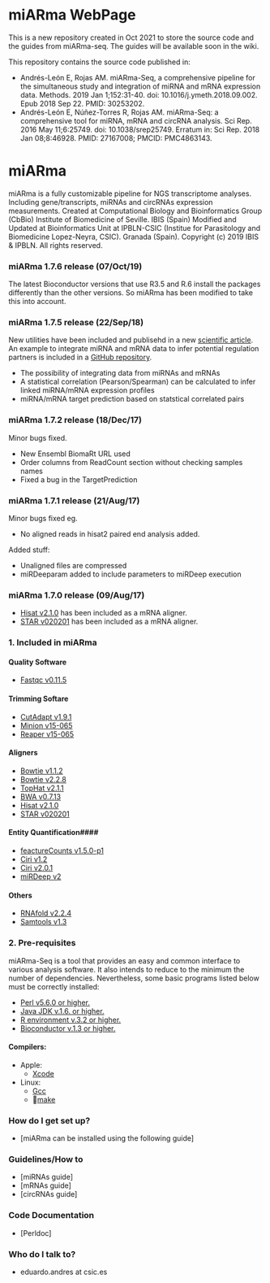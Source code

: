 # miARma WebPage #
This is a new repository created in Oct 2021 to store the source code and the guides from miARma-seq. The guides will be available soon in the wiki.

This repository contains the source code published in:
- Andrés-León E, Rojas AM. miARma-Seq, a comprehensive pipeline for the simultaneous study and integration of miRNA and mRNA expression data. Methods. 2019 Jan 1;152:31-40. doi: 10.1016/j.ymeth.2018.09.002. Epub 2018 Sep 22. PMID: 30253202.
- Andrés-León E, Núñez-Torres R, Rojas AM. miARma-Seq: a comprehensive tool for miRNA, mRNA and circRNA analysis. Sci Rep. 2016 May 11;6:25749. doi: 10.1038/srep25749. Erratum in: Sci Rep. 2018 Jan 08;8:46928. PMID: 27167008; PMCID: PMC4863143.

# miARma #

miARma is a fully customizable pipeline for NGS transcriptome analyses. Including gene/transcripts, miRNAs and circRNAs expression measurements.
Created at Computational Biology and Bioinformatics Group (CbBio)
Institute of Biomedicine of Seville. IBIS (Spain)
Modified and Updated at Bioinformatics Unit at IPBLN-CSIC (Institue for Parasitology and Biomedicine Lopez-Neyra, CSIC).
Granada (Spain). 
Copyright (c) 2019 IBIS & IPBLN. All rights reserved.

### miARma 1.7.6 release (07/Oct/19) ###
The latest Bioconductor versions that use R3.5 and R.6 install the packages differently than the other versions. So miARma has been modified to take this into account.
 
### miARma 1.7.5 release (22/Sep/18) ###
New utilities have been included and publisehd in a new [scientific article](https://www.ncbi.nlm.nih.gov/pubmed/30253202). An example to integrate miRNA and mRNA data to infer potential regulation partners is included in a [GitHub repository](https://github.com/eandresleon/miRNA-mRNA_Integration).

 * The possibility of integrating data from miRNAs and mRNAs
 * A statistical correlation (Pearson/Spearman) can be calculated to infer linked miRNA/mRNA expression profiles
 * miRNA/mRNA target prediction based on statstical correlated pairs
 

### miARma 1.7.2 release (18/Dec/17) ###
Minor bugs fixed.
 
 * New Ensembl BiomaRt URL used
 * Order columns from ReadCount section without checking samples names
 * Fixed a bug in the TargetPrediction
 
### miARma 1.7.1 release (21/Aug/17) ###
Minor bugs fixed eg.
 * No aligned reads in hisat2 paired end analysis added.

Added stuff:
* Unaligned files are compressed
* miRDeeparam added to include parameters to miRDeep execution


### miARma 1.7.0 release (09/Aug/17) ###
 * [Hisat v2.1.0](https://ccb.jhu.edu/software/hisat2/index.shtml) has been included as a mRNA aligner.
 * [STAR v020201](https://github.com/alexdobin/STAR/) has been included as a mRNA aligner.

### 1. Included in miARma ###

#### Quality Software ####
* [Fastqc v0.11.5](http://www.bioinformatics.babraham.ac.uk/projects/fastqc/)
#### Trimming Softare ####
* [CutAdapt v1.9.1](https://cutadapt.readthedocs.org/en/stable/)
* [Minion v15-065](ftp://ftp.ebi.ac.uk/pub/contrib/enrightlab/kraken/reaper/src/reaper-latest/doc/minion.html)
* [Reaper v15-065](http://www.ebi.ac.uk/~stijn/reaper/reaper.html)
#### Aligners ####
* [Bowtie v1.1.2](http://bowtie-bio.sourceforge.net/index.shtml)
* [Bowtie v2.2.8](http://bowtie-bio.sourceforge.net/bowtie2/index.shtml)
* [TopHat v2.1.1](http://ccb.jhu.edu/software/tophat/index.shtml)
* [BWA v0.7.13](http://bio-bwa.sourceforge.net/)
* [Hisat v2.1.0](https://ccb.jhu.edu/software/hisat2/index.shtml)
* [STAR v020201](https://github.com/alexdobin/STAR/)
#### Entity Quantification####
* [feactureCounts v1.5.0-p1](http://bioinf.wehi.edu.au/featureCounts/)
* [Ciri v1.2](http://sourceforge.net/projects/ciri/files/?source=navbar)
* [Ciri v2.0.1](http://sourceforge.net/projects/ciri/files/?source=navbar)
* [miRDeep v2](https://www.mdc-berlin.de/8551903/en/)
#### Others ####
* [RNAfold v2.2.4](https://www.tbi.univie.ac.at/RNA/RNAfold.1.html)
* [Samtools v1.3](http://samtools.sourceforge.net/)

### 2. Pre-requisites ###

miARma-Seq is a tool that provides an easy and common interface to various analysis software. It also intends to reduce to the minimum the number of dependencies. Nevertheless, some basic programs listed below must be correctly installed:

* [Perl v5.6.0 or higher.](http://www.cpan.org/src/5.0/perl-5.6.1.tar.gz)
* [Java JDK v.1.6. or higher.](http://www.oracle.com/technetwork/java/javase/downloads/jdk8-downloads-2133151.html)
* [R environment v.3.2 or higher.](http://www.r-project.org/)
* [Bioconductor v.1.3 or higher.](https://www.bioconductor.org/install/)

#### Compilers: #####
+ Apple:
    - [Xcode](https://itunes.apple.com/es/app/xcode/id497799835?l=en&mt=12)
+ Linux:
    - [Gcc](https://ftp.gnu.org/gnu/gcc/)
    - [make](https://ftp.gnu.org/gnu/make/)

### How do I get set up? ###

* [miARma can be installed using the following guide]


### Guidelines/How to ###

* [miRNAs guide]
* [mRNAs guide]
* [circRNAs guide]

### Code Documentation ####
* [Perldoc]

### Who do I talk to? ###

* eduardo.andres at csic.es

